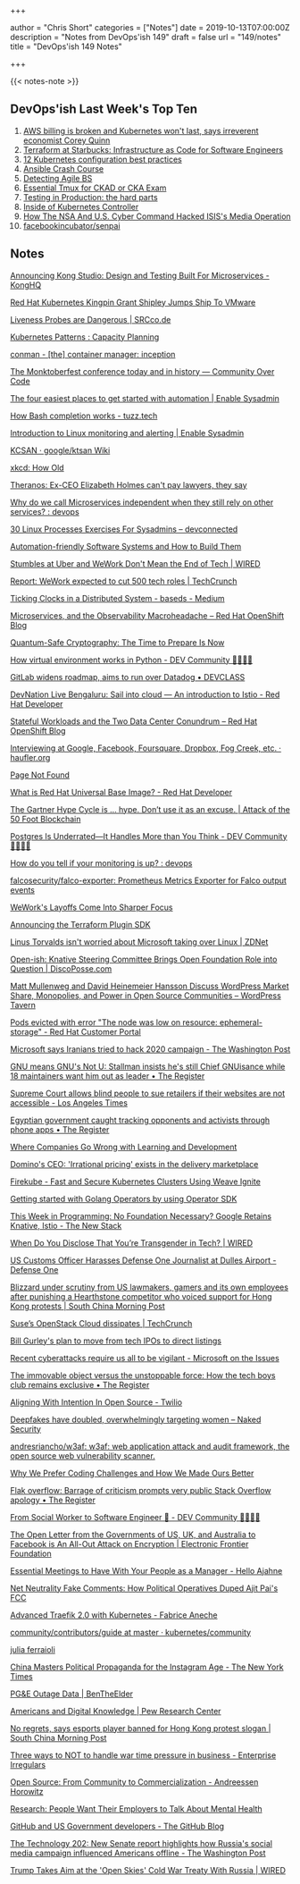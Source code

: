 +++

author = "Chris Short"
categories = ["Notes"]
date = 2019-10-13T07:00:00Z
description = "Notes from DevOps'ish 149"
draft = false
url = "149/notes"
title = "DevOps'ish 149 Notes"

+++

{{< notes-note >}}

## DevOps'ish Last Week's Top Ten

1. [AWS billing is broken and Kubernetes won't last, says irreverent economist Corey Quinn](https://www.techrepublic.com/article/aws-billing-is-broken-and-kubernetes-wont-last-says-irreverent-economist-corey-quinn/)
1. [Terraform at Starbucks: Infrastructure as Code for Software Engineers](https://www.hashicorp.com/resources/terraform-at-starbucks-infrastructure-as-code-for-software-engineers)
1. [12 Kubernetes configuration best practices](https://www.stackrox.com/post/2019/09/12-kubernetes-configuration-best-practices/)
1. [Ansible Crash Course](https://www.thecloud.coach/ansible-crash-course)
1. [Detecting Agile BS](https://devopsish.com/pdf/DIB_DETECTING_AGILE_BS_2018.10.05.PDF)
1. [Essential Tmux for CKAD or CKA Exam](https://blog.codonomics.com/2019/09/essential-tmux-for-ckad-or-cka-exam.html)
1. [Testing in Production: the hard parts](https://medium.com/@copyconstruct/testing-in-production-the-hard-parts-3f06cefaf592)
1. [Inside of Kubernetes Controller](https://speakerdeck.com/govargo/inside-of-kubernetes-controller)
1. [How The NSA And U.S. Cyber Command Hacked ISIS's Media Operation](https://www.npr.org/2019/09/26/763545811/how-the-u-s-hacked-isis)
1. [facebookincubator/senpai](https://github.com/facebookincubator/senpai)

## Notes

[Announcing Kong Studio: Design and Testing Built For Microservices - KongHQ](https://konghq.com/blog/announcing-kong-studio/)

[Red Hat Kubernetes Kingpin Grant Shipley Jumps Ship To VMware](https://www.crn.com/news/red-hat-kubernetes-kingpin-grant-shipley-jumps-ship-to-vmware)

[Liveness Probes are Dangerous | SRCco.de](https://srcco.de/posts/kubernetes-liveness-probes-are-dangerous.html)

[Kubernetes Patterns : Capacity Planning](https://www.magalix.com/blog/kubernetes-patterns-capacity-planning)

[conman - [the] container manager: inception](https://iximiuz.com/en/posts/conman-the-container-manager-inception/)

[The Monktoberfest conference today and in history — Community Over Code](https://communityovercode.com/2018/10/the-monktoberfest-conference-today-and-in-history/)

[The four easiest places to get started with automation | Enable Sysadmin](https://www.redhat.com/sysadmin/easiest-automation)

[How Bash completion works - tuzz.tech](https://tuzz.tech/blog/how-bash-completion-works)

[Introduction to Linux monitoring and alerting | Enable Sysadmin](https://www.redhat.com/sysadmin/linux-monitoring-and-alerting)

[KCSAN · google/ktsan Wiki](https://github.com/google/ktsan/wiki/KCSAN)

[xkcd: How Old](https://xkcd.com/2213/)

[Theranos: Ex-CEO Elizabeth Holmes can't pay lawyers, they say](https://www.mercurynews.com/2019/10/03/theranos-disgraced-founder-elizabeth-holmes-cant-pay-lawyers-lawyers-claim/)

[Why do we call Microservices independent when they still rely on other services? : devops](https://www.reddit.com/r/devops/comments/ddy1qm/why_do_we_call_microservices_independent_when/)

[30 Linux Processes Exercises For Sysadmins – devconnected](https://devconnected.com/30-linux-processes-exercises-for-sysadmins/)

[Automation-friendly Software Systems and How to Build Them](https://itnext.io/automation-friendly-software-systems-and-how-to-build-them-7a7c5e3c1a15)

[Stumbles at Uber and WeWork Don't Mean the End of Tech | WIRED](https://www.wired.com/story/stumbles-uber-wework-dont-mean-end-tech/)

[Report: WeWork expected to cut 500 tech roles | TechCrunch](https://techcrunch.com/2019/10/08/wework-layoffs-2/)

[Ticking Clocks in a Distributed System - baseds - Medium](https://medium.com/baseds/ticking-clocks-in-a-distributed-system-ef2aa4df07a3)

[Microservices, and the Observability Macroheadache – Red Hat OpenShift Blog](https://blog.openshift.com/microservices-and-the-observability-macroheadache/)

[Quantum-Safe Cryptography: The Time to Prepare Is Now](https://www.darkreading.com/vulnerabilities---threats/advanced-threats/quantum-safe-cryptography-the-time-to-prepare-is-now/a/d-id/1335935)

[How virtual environment works in Python - DEV Community 👩‍💻👨‍💻](https://dev.to/prabhupant/how-virtual-environment-works-in-python-50kg)

[GitLab widens roadmap, aims to run over Datadog • DEVCLASS](https://devclass.com/2019/10/09/2252/)

[DevNation Live Bengaluru: Sail into cloud — An introduction to Istio - Red Hat Developer](https://developers.redhat.com/blog/2019/10/08/devnation-live-bengaluru-sail-into-cloud-an-introduction-to-istio/)

[Stateful Workloads and the Two Data Center Conundrum – Red Hat OpenShift Blog](https://blog.openshift.com/stateful-workloads-and-the-two-data-center-conundrum/)

[Interviewing at Google, Facebook, Foursquare, Dropbox, Fog Creek, etc. · haufler.org](https://haufler.org/2012/05/22/interviewing-at-google-facebook-foursquare-dropbox-fog-creek-etc/)

[Page Not Found](https://prometheus.io/blog/2019/10/08/remote-read-meets-streaming/)

[What is Red Hat Universal Base Image? - Red Hat Developer](https://developers.redhat.com/blog/2019/10/09/what-is-red-hat-universal-base-image/)

[The Gartner Hype Cycle is … hype. Don’t use it as an excuse. | Attack of the 50 Foot Blockchain](https://davidgerard.co.uk/blockchain/2019/10/03/the-gartner-hype-cycle-is-hype-dont-use-it-as-an-excuse/)

[Postgres Is Underrated—It Handles More than You Think - DEV Community 👩‍💻👨‍💻](https://dev.to/heroku/postgres-is-underrated-it-handles-more-than-you-think-4ff3)

[How do you tell if your monitoring is up? : devops](https://www.reddit.com/r/devops/comments/debapb/how_do_you_tell_if_your_monitoring_is_up/)

[falcosecurity/falco-exporter: Prometheus Metrics Exporter for Falco output events](https://github.com/falcosecurity/falco-exporter)

[WeWork's Layoffs Come Into Sharper Focus](https://news.crunchbase.com/news/weworks-layoffs-come-into-sharper-focus/)

[Announcing the Terraform Plugin SDK](https://www.hashicorp.com/blog/announcing-the-terraform-plugin-sdk)

[Linus Torvalds isn't worried about Microsoft taking over Linux | ZDNet](https://www.zdnet.com/article/linus-torvalds-isnt-worried-about-microsoft-taking-over-linux/)

[Open-ish: Knative Steering Committee Brings Open Foundation Role into Question | DiscoPosse.com](https://discoposse.com/2019/10/07/open-ish-knative-steering-committee-brings-open-foundation-role-into-question/)

[Matt Mullenweg and David Heinemeier Hansson Discuss WordPress Market Share, Monopolies, and Power in Open Source Communities – WordPress Tavern](https://wptavern.com/matt-mullenweg-and-david-heinemeier-hansson-discuss-wordpress-market-share-monopolies-and-power-in-open-source-communities)

[Pods evicted with error "The node was low on resource: ephemeral-storage" - Red Hat Customer Portal](https://access.redhat.com/solutions/4367311)

[Microsoft says Iranians tried to hack 2020 campaign - The Washington Post](https://www.washingtonpost.com/technology/2019/10/04/iran-tried-hack-us-presidential-candidates-journalists-effort-that-targeted-hundreds-microsoft-finds/)

[GNU means GNU's Not U: Stallman insists he's still Chief GNUisance while 18 maintainers want him out as leader • The Register](https://www.theregister.co.uk/2019/10/07/gnu_stallman_protest/)

[Supreme Court allows blind people to sue retailers if their websites are not accessible - Los Angeles Times](https://www.latimes.com/politics/story/2019-10-07/blind-person-dominos-ada-supreme-court-disabled)

[Egyptian government caught tracking opponents and activists through phone apps • The Register](https://www.theregister.co.uk/2019/10/04/egypt_smartphone_spying/)

[Where Companies Go Wrong with Learning and Development](https://hbr.org/2019/10/where-companies-go-wrong-with-learning-and-development)

[Domino's CEO: 'Irrational pricing' exists in the delivery marketplace](https://www.cnbc.com/2019/10/08/dominos-ceo-irrational-pricing-exists-in-the-delivery-marketplace.html)

[Firekube - Fast and Secure Kubernetes Clusters Using Weave Ignite](https://www.weave.works/blog/firekube-fast-and-secure-kubernetes-clusters-using-weave-ignite)

[Getting started with Golang Operators by using Operator SDK](https://developers.redhat.com/blog/2019/10/04/getting-started-with-golang-operators-by-using-operator-sdk/)

[This Week in Programming: No Foundation Necessary? Google Retains Knative, Istio - The New Stack](https://thenewstack.io/this-week-in-programming-no-foundation-necessary-google-retains-knative-istio/)

[When Do You Disclose That You’re Transgender in Tech? | WIRED](https://www.wired.com/story/when-do-you-disclose-that-youre-transgender-in-tech/)

[US Customs Officer Harasses Defense One Journalist at Dulles Airport - Defense One](https://www.defenseone.com/threats/2019/10/us-customs-officer-harasses-defense-one-journalist-dulles/160380/)

[Blizzard under scrutiny from US lawmakers, gamers and its own employees after punishing a Hearthstone competitor who voiced support for Hong Kong protests | South China Morning Post](https://www.scmp.com/tech/enterprises/article/3032131/blizzard-under-scrutiny-us-lawmakers-gamers-and-its-own-employees)

[Suse’s OpenStack Cloud dissipates | TechCrunch](https://techcrunch.com/2019/10/09/suses-openstack-cloud-dissipates/)

[Bill Gurley's plan to move from tech IPOs to direct listings](https://www.cnbc.com/2019/10/06/bill-gurleys-plan-to-move-from-tech-ipos-to-direct-listings.html)

[Recent cyberattacks require us all to be vigilant - Microsoft on the Issues](https://blogs.microsoft.com/on-the-issues/2019/10/04/recent-cyberattacks-require-us-all-to-be-vigilant/)

[The immovable object versus the unstoppable force: How the tech boys club remains exclusive • The Register](https://www.theregister.co.uk/2019/10/04/how_the_tech_boys_club_remains_exclusive/)

[Aligning With Intention In Open Source - Twilio](https://www.twilio.com/blog/aligning-intention-open-source)

[Deepfakes have doubled, overwhelmingly targeting women – Naked Security](https://nakedsecurity.sophos.com/2019/10/09/deepfakes-have-doubled-overwhelmingly-targeting-women/)

[andresriancho/w3af: w3af: web application attack and audit framework, the open source web vulnerability scanner.](https://github.com/andresriancho/w3af)

[Why We Prefer Coding Challenges and How We Made Ours Better](https://gravitational.com/blog/coding-challenge/)

[Flak overflow: Barrage of criticism prompts very public Stack Overflow apology • The Register](https://www.theregister.co.uk/2019/10/08/stack_overflow_apology/)

[From Social Worker to Software Engineer 💃 - DEV Community 👩‍💻👨‍💻](https://dev.to/ladykerr/from-social-worker-to-software-engineer-56e0)

[The Open Letter from the Governments of US, UK, and Australia to Facebook is An All-Out Attack on Encryption | Electronic Frontier Foundation](https://www.eff.org/deeplinks/2019/10/open-letter-governments-us-uk-and-australia-facebook-all-out-attack-encryption)

[Essential Meetings to Have With Your People as a Manager - Hello Ajahne](https://ajahne.github.io/blog/leadership/2019/07/24/essential-meetings-to-have-with-your-people-as-a-manager.html)

[Net Neutrality Fake Comments: How Political Operatives Duped Ajit Pai's FCC](https://www.buzzfeednews.com/article/jsvine/net-neutrality-fcc-fake-comments-impersonation)

[Advanced Traefik 2.0 with Kubernetes - Fabrice Aneche](https://blog.nobugware.com/post/2019/advanced-traefik-2-0-with-kubernetes/)

[community/contributors/guide at master · kubernetes/community](https://github.com/kubernetes/community/tree/master/contributors/guide)

[julia ferraioli](https://www.juliaferraioli.com/presos/building-compassion/)

[China Masters Political Propaganda for the Instagram Age - The New York Times](https://www.nytimes.com/2019/10/05/technology/china-propaganda-patriotism.html)

[PG&E Outage Data | BenTheElder](https://elder.dev/posts/pge-outage/)

[Americans and Digital Knowledge | Pew Research Center](https://www.pewinternet.org/2019/10/09/americans-and-digital-knowledge/)

[No regrets, says esports player banned for Hong Kong protest slogan | South China Morning Post](https://www.scmp.com/tech/apps-social/article/3032093/no-regrets-says-esports-player-banned-hong-kong-protest-slogan)

[Three ways to NOT to handle war time pressure in business - Enterprise Irregulars](https://www.enterpriseirregulars.com/143081/three-ways-to-not-to-handle-war-time-pressure-in-business/)

[Open Source: From Community to Commercialization - Andreessen Horowitz](https://a16z.com/2019/10/04/commercializing-open-source/)

[Research: People Want Their Employers to Talk About Mental Health](https://hbr.org/2019/10/research-people-want-their-employers-to-talk-about-mental-health)

[GitHub and US Government developers - The GitHub Blog](https://github.blog/2019-10-09-github-and-us-government-developers/)

[The Technology 202: New Senate report highlights how Russia's social media campaign influenced Americans offline - The Washington Post](https://www.washingtonpost.com/news/powerpost/paloma/the-technology-202/2019/10/09/the-technology-202-new-senate-report-highlights-how-russia-s-social-media-campaign-influenced-americans-offline/5d9cbb03602ff16116ea4803/)

[Trump Takes Aim at the 'Open Skies' Cold War Treaty With Russia | WIRED](https://www.wired.com/story/trump-open-skies-withdrawal/)
